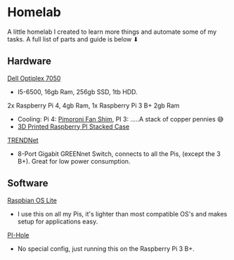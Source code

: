 # Homelab

A little homelab I created to learn more things and automate some of my tasks. A full list of parts and guide is below ⬇

## Hardware

[Dell Optiplex 7050](https://www.dell.com/support/manuals/en-us/optiplex-7050-sff/optiplex-7050-desktop-sff-om/processor-specifications?guid=guid-8ca53ab2-a85d-42d5-9106-5214220306aa&lang=en-us)
  - I5-6500, 16gb Ram, 256gb SSD, 1tb HDD.

2x Raspberry Pi 4, 4gb Ram, 1x Raspberry Pi 3 B+ 2gb Ram
  - Cooling: Pi 4: [Pimoroni Fan Shim](https://smile.amazon.com/Pimoroni-Fan-Shim-Raspberry-PI/dp/B07TTTCN8H/ref=sr_1_2?crid=LM5J4HI7ALMC&keywords=raspberry+pi+fan+shim&qid=1658377482&sprefix=raspberry+pi+fan+%2Caps%2C88&sr=8-2), PI 3: .....A stack of copper pennies 😅
  - [3D Printed Raspberry PI Stacked Case](STLs/raspberry_pi_3_stack_v1.stl)

[TRENDNet](https://www.trendnet.com/support/support-detail.asp?prod=515_TEG-S80G#specifications)
  - 8-Port Gigabit GREENnet Switch, connects to all the Pis, (except the 3 B+). Great for low power consumption.

## Software

[Raspbian OS Lite](https://www.raspberrypi.com/software/operating-systems/)
  - I use this on all my Pis, it's lighter than most compatible OS's and makes setup for applications easy.

[PI-Hole](https://pi-hole.net/)
  - No special config, just running this on the Raspberry Pi 3 B+.
